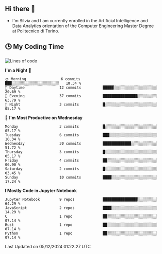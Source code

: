## Hi there 👋

- I'm Silvia and I am currently enrolled in the Artificial Intelligence and Data Analytics orientation of the Computer Engineering Master Degree at Politecnico di Torino.


<!-- <p align="center">
   <img style="height:170px;display:inline-block"  src="http://github-profile-summary-cards.vercel.app/api/cards/profile-details?username=silviapolizzi&theme=github_dark" />
   <img style="height:170px;display:inline-block"  src="http://github-profile-summary-cards.vercel.app/api/cards/most-commit-language?username=silviapolizzi&theme=github_dark&exclude=" /> 
</p> -->


## :clock3: My Coding Time 

<!--START_SECTION:waka-->
![Lines of code](https://img.shields.io/badge/From%20Hello%20World%20I%27ve%20Written-83.5%20thousand%20lines%20of%20code-blue)

**I'm a Night 🦉** 

```text
🌞 Morning                6 commits           ███░░░░░░░░░░░░░░░░░░░░░░   10.34 % 
🌆 Daytime                12 commits          █████░░░░░░░░░░░░░░░░░░░░   20.69 % 
🌃 Evening                37 commits          ████████████████░░░░░░░░░   63.79 % 
🌙 Night                  3 commits           █░░░░░░░░░░░░░░░░░░░░░░░░   05.17 % 
```
📅 **I'm Most Productive on Wednesday** 

```text
Monday                   3 commits           █░░░░░░░░░░░░░░░░░░░░░░░░   05.17 % 
Tuesday                  6 commits           ███░░░░░░░░░░░░░░░░░░░░░░   10.34 % 
Wednesday                30 commits          █████████████░░░░░░░░░░░░   51.72 % 
Thursday                 3 commits           █░░░░░░░░░░░░░░░░░░░░░░░░   05.17 % 
Friday                   4 commits           ██░░░░░░░░░░░░░░░░░░░░░░░   06.90 % 
Saturday                 2 commits           █░░░░░░░░░░░░░░░░░░░░░░░░   03.45 % 
Sunday                   10 commits          ████░░░░░░░░░░░░░░░░░░░░░   17.24 % 
```


**I Mostly Code in Jupyter Notebook** 

```text
Jupyter Notebook         9 repos             ████████████████░░░░░░░░░   64.29 % 
JavaScript               2 repos             ████░░░░░░░░░░░░░░░░░░░░░   14.29 % 
C                        1 repo              ██░░░░░░░░░░░░░░░░░░░░░░░   07.14 % 
Rust                     1 repo              ██░░░░░░░░░░░░░░░░░░░░░░░   07.14 % 
Python                   1 repo              ██░░░░░░░░░░░░░░░░░░░░░░░   07.14 % 
```




 Last Updated on 05/12/2024 01:22:27 UTC
<!--END_SECTION:waka-->
